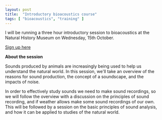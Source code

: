 ```yaml
---
layout: post
title:  "Introductory bioacoustics course"
tags: [ "bioacoustics", "training" ]
---
```


I will be running a three hour introductory session to bioacoustics at the Natural History Museum on Wednesday, 15th October.

[Sign up here](https://www.eventbrite.co.uk/e/listening-to-nature-an-introduction-to-bioacoustics-tickets-1711643374409)

__About the session__

Sounds produced by animals are increasingly being used to help us understand the natural world. In this session, we'll take an overview of the reasons for sound production, the concept of a soundscape, and the impacts of noise.

In order to effectively study sounds we need to make sound recordings, so we will follow the overview with a discussion on the principles of sound recording, and if weather allows make some sound recordings of our own. This will be followed by a session on the basic principles of sound analysis, and how it can be applied to studies of the natural world.
